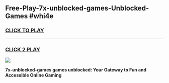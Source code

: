 
## Free-Play-7x-unblocked-games-Unblocked-Games #whi4e
<h3>
<a href="https://news.freeplayer.one?title=7x-unblocked-games&ref=8M">CLICK TO PLAY</a></h3>
<hr>

<h3>
<a href="https://news.freeplayer.one?title=7x-unblocked-games&ref=8M">CLICK 2 PLAY</a>
  
</h3>

<a href="https://news.freeplayer.one?title=7x-unblocked-games&ref=8M"><img src="https://clearcache.store/games.png"></a>


**7x-unblocked-games games unblocked: Your Gateway to Fun and Accessible Online Gaming**
